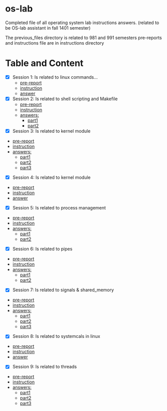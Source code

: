 # os-lab
Completed file of all operating system lab instructions answers. (related to be OS-lab assistant in fall 1401 semester)

The previous_files directory is related to 981 and 991 semesters
pre-reports and instructions file are in instructions directory

# Table and Content
- [x] Session 1: Is related to linux commands...
  - [pre-report](new_files/instructions/Lab1/OSlab1_linuxIntro.pdf)
  - [instruction](new_files/instructions/Lab1/OSlab1_instructions_ECE_IUT.pdf)
  - [answer](new_files/s01)
- [x] Session 2: Is related to shell scripting and Makefile
  - [pre-report](new_files/instructions/Lab2/OSlab2_scripts_ECE_IUT.pdf)
  - [instruction](new_files/instructions/Lab2/OSlab2_instructions_ECE_IUT.pdf)
  - [answers:](new_files/s02)
    - [part1](new_files/s02/part1/script.sh)
    - [part2](new_files/s02/part2)
- [x]  Session 3: Is related to kernel module
  - [pre-report](new_files/instructions/Lab3/OSlab3_kernel_module_ECE_IUT.pdf)
  - [instruction](new_files/instructions/Lab3/OSLab_3_instructions_ECE_IUT.pdf)
  - [answers:](new_files/s03)
    - [part1](new_files/s03/part1)
    - [part2](new_files/s03/part2)
    - [part3](new_files/s03/part3/configure.sh)
- [x]  Session 4: Is related to kernel module
  - [pre-report](new_files/instructions/Lab4/OSlab4_kernel_module_ECE_IUT.pdf)
  - [instruction](new_files/instructions/Lab4/OSLab_4_instructions_ECE_IUT.pdf)
  - [answer](new_files/s04)
- [x]  Session 5: Is related to process management
  - [pre-report](new_files/instructions/Lab5/OSlab5_process_ECE_IUT.pdf)
  - [instruction](new_files/instructions/Lab5/OSlab5_instructions_ECE_IUT.pdf)
  - [answers:](new_files/s05)
    - [part1](new_files/s05/part1)
    - [part2](new_files/s05/part2)
- [x]  Session 6: Is related to pipes
  - [pre-report](new_files/instructions/Lab6/OSLab6_IPC_pipes_ECE_IUT.pdf)
  - [instruction](new_files/instructions/Lab6/OSLab6_instructions_ECE_IUT.pdf)
  - [answers:](new_files/s06)
    - [part1](new_files/s06/Q1.c)
    - [part2](new_files/s06/Q2-struct-version/)
- [x]  Session 7: Is related to signals & shared_memory
  - [pre-report](new_files/instructions/Lab7/OSLab7_signals_ECE_IUT.pdf)
  - [instruction](new_files/instructions/Lab7/OSLab7_instructions(v2)_ECE_IUT.pdf)
  - [answers:](new_files/s07)
    - [part1](new_files/s07/part1)
    - [part2](new_files/s07/part2/main.c)
    - [part3](new_files/s07/part3/main.c)
- [x]  Session 8: Is related to systemcals in linux
  - [pre-report](new_files/instructions/Lab8/OSlab8_system_call_ECE_IUT.pdf)
  - [instruction](new_files/instructions/Lab8/OSLab8_instructions_ECE_IUT.pdf)
  - [answer](new_files/s08) 
- [x]  Session 9:  Is related to threads
  - [pre-report](new_files/instructions/Lab9/OSLab9_IPC_threads_ECE_IUT.pdf)
  - [instruction](new_files/instructions/Lab9/OSLab9_instructions_ECE_IUT.pdf)
  - [answers:](new_files/s09)
    - [part1](new_files/s09/Q1.c)
    - [part2](new_files/s09/Q2.c)
    - [part3](new_files/s09/Q3.c)
